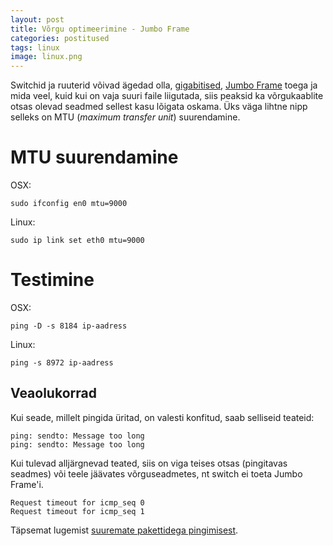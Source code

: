 ```yaml
---
layout: post
title: Võrgu optimeerimine - Jumbo Frame
categories: postitused
tags: linux
image: linux.png
---
```

Switchid ja ruuterid võivad ägedad olla, [gigabitised](http://en.wikipedia.org/wiki/Gigabit_Ethernet), [Jumbo Frame](http://en.wikipedia.org/wiki/Jumbo_frame) toega ja mida veel, kuid kui on vaja suuri faile liigutada, siis peaksid ka võrgukaablite otsas olevad seadmed sellest kasu lõigata oskama. Üks väga lihtne nipp selleks on MTU (*maximum transfer unit*) suurendamine.

# MTU suurendamine

OSX:

    sudo ifconfig en0 mtu=9000

Linux:

    sudo ip link set eth0 mtu=9000



# Testimine

OSX:

    ping -D -s 8184 ip-aadress

Linux:

    ping -s 8972 ip-aadress



## Veaolukorrad

Kui seade, millelt pingida üritad, on valesti konfitud, saab selliseid teateid:

    ping: sendto: Message too long
    ping: sendto: Message too long

Kui tulevad alljärgnevad teated, siis on viga teises otsas (pingitavas seadmes) või teele jäävates võrguseadmetes, nt switch ei toeta Jumbo Frame'i.

    Request timeout for icmp_seq 0
    Request timeout for icmp_seq 1

Täpsemat lugemist [suuremate pakettidega pingimisest](http://www.mylesgray.com/hardware/test-jumbo-frames-working/).

